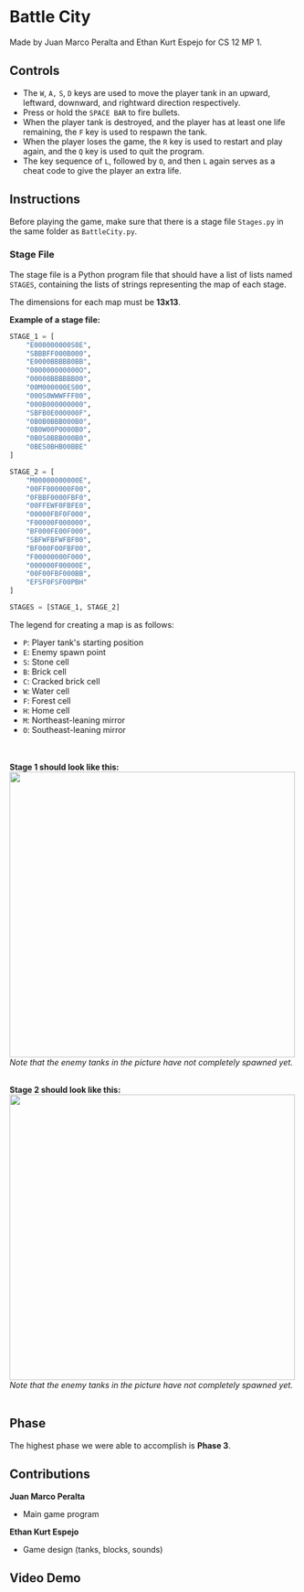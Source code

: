 # Battle City

Made by Juan Marco Peralta and Ethan Kurt Espejo for CS 12 MP 1.

## Controls
- The `W`, `A,` `S`, `D` keys are used to move the player tank in an upward, leftward, downward, and rightward direction respectively.
- Press or hold the `SPACE BAR` to fire bullets.
- When the player tank is destroyed, and the player has at least one life remaining, the `F` key is used to respawn the tank.
- When the player loses the game, the `R` key is used to restart and play again, and the `Q` key is used to quit the program.
- The key sequence of `L`, followed by `O`, and then `L` again serves as a cheat code to give the player an extra life.

## Instructions

Before playing the game, make sure that there is a stage file `Stages.py` in the same folder as `BattleCity.py`.

### Stage File

The stage file is a Python program file that should have a list of lists named `STAGES`, containing the lists of strings representing the map of each stage.

The dimensions for each map must be **13x13**.

**Example of a stage file:**
```python
STAGE_1 = [
    "E000000000S0E",
    "SBBBFF000B000",
    "E0000BBBBB0BB",
    "000000000000O",
    "00000BBBBBB00",
    "00M000000ES00",
    "000S0WWWFFF00",
    "000B000000000",
    "SBFB0E000000F",
    "0B0B0BBB000B0",
    "0B0W00P0000B0",
    "0B0S0BBB000B0",
    "0BES0BHB00BBE"
]

STAGE_2 = [
    "M00000000000E",
    "00FF000000F00",
    "0FBBF0000FBF0",
    "00FFEWF0FBFE0",
    "00000FBF0F000",
    "F00000F000000",
    "BF000FE00F000",
    "SBFWFBFWFBF00",
    "BF000F00FBF00",
    "F00000000F000",
    "000000F00000E",
    "00F00FBF000BB",
    "EFSF0FSF00PBH"
]

STAGES = [STAGE_1, STAGE_2]
```

The legend for creating a map is as follows:
- `P`: Player tank's starting position
- `E`: Enemy spawn point
- `S`: Stone cell
- `B`: Brick cell
- `C`: Cracked brick cell
- `W`: Water cell
- `F`: Forest cell
- `H`: Home cell
- `M`: Northeast-leaning mirror
- `O`: Southeast-leaning mirror

<br><br>
**Stage 1 should look like this:**<br>
<img src="https://drive.google.com/uc?id=1skzxchx3kPagxhbEjlkAotcpMDRlgZpF" width="500"><br>
_Note that the enemy tanks in the picture have not completely spawned yet._
<br><br>

**Stage 2 should look like this:**<br>
<img src="https://drive.google.com/uc?id=1ZATuDnf6S3Xs5gN66wzxBsJFdre4KWOZ" width="500"><br>
_Note that the enemy tanks in the picture have not completely spawned yet._
<br><br>
## Phase
The highest phase we were able to accomplish is **Phase 3**.

## Contributions
**Juan Marco Peralta**
- Main game program

**Ethan Kurt Espejo**
- Game design (tanks, blocks, sounds)

## Video Demo
<drive link>

